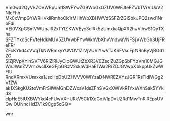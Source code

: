 Vm0wd2QyVkZOVWRpUm1SWFYwZG9WbGx0ZUV0WFJteFZVbTVrVlUxV2NIcFhh
Mk0xVmpGYWRHVkliRmhoCk1rMHhWbXBHWVdSSFZrZGlSbkJPQ2swd1NrbFdi
VEI0VXpGSmVWUnJiR2xTYlZKWVEyc3dlRk5zUmxkaQpXR2hvVlhwS1QyTXha
SFZTYkdScFVteHdkMUV5ZUVwbFYwWkhVbXhvVndwaVNFSjVWbGh3UjFReFRr
ZFcKYkd4cVVqTkNWRmxyYUVOV1ZrVjVUVlYwVTJKSFVscFpNRnByVjBGd1ZG
SlZjRVpXYlhSVFV6RlZlRlJyClpGWUtZbXR3V0ZsclZuZGpSbFYzVm10MGJG
WnJWalZVVmxwcllXeGFjbGRzV2xkaVdHaE1Wa2RrZDJGVwpXbkppUkZwWFlU
RndXRmxVUmxka1JscHpDbUZHVVV0WlYzaDNWREZXYzJGR1RsTldiWGg2V1ZW
ak1XSkgKU2toVmFrSllWMGhDZWxaV1dsZFhSVGxXWlVkR1YxWXhSak5YYkdS
clpHeE5lUXBWYkd4cFUwVXhURkV5Ck1XdGxiVlpDVUZRd1MwTnRiREpsUVQw
OUNncHdZV1k9Cgp5cGQ=

wnr